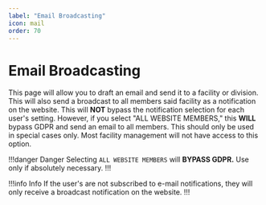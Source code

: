 ```yaml
---
label: "Email Broadcasting"
icon: mail
order: 70
---
```


# Email Broadcasting

This page will allow you to draft an email and send it to a facility or division. This will also send a broadcast to all members said facility as a notification on the website. This will __NOT__ bypass the notification selection for each user's setting. However, if you select "ALL WEBSITE MEMBERS," this **WILL** bypass GDPR and send an email to all members. This should only be used in special cases only. Most facility management will not have access to this option.

!!!danger Danger
Selecting `ALL WEBSITE MEMBERS` will **BYPASS GDPR.** Use only if absolutely necessary.
!!!

!!!info Info
If the user's are not subscribed to e-mail notifications, they will only receive a broadcast notification on the website.
!!!